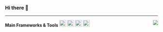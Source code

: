 ### Hi there 👋

****

<img align="right" src="https://github-readme-stats.vercel.app/api?username=colin-mccarthy&show_icons=true&icon_color=805AD5&text_color=718096&bg_color=ffffff&hide_title=true" />

**Main Frameworks & Tools**
<code><img height="22" src="https://cdn.jsdelivr.net/npm/simple-icons@v3/icons/ansible.svg"></code>
<code><img height="22" src="https://cdn.jsdelivr.net/npm/simple-icons@v3/icons/raspberrypi.svg"></code>
<code><img height="22" src="https://cdn.jsdelivr.net/npm/simple-icons@v3/icons/docker.svg"></code>
<code><img height="22" src="https://cdn.jsdelivr.net/npm/simple-icons@v3/icons/kubernetes.svg"></code>

<!--
**colin-mccarthy/colin-mccarthy** is a ✨ _special_ ✨ repository because its `README.md` (this file) appears on your GitHub profile.

Here are some ideas to get you started:

- 🔭 I’m currently working on ...
- 🌱 I’m currently learning ...
- 👯 I’m looking to collaborate on ...
- 🤔 I’m looking for help with ...
- 💬 Ask me about ...
- 📫 How to reach me: ...
- 😄 Pronouns: ...
- ⚡ Fun fact: ...
-->
